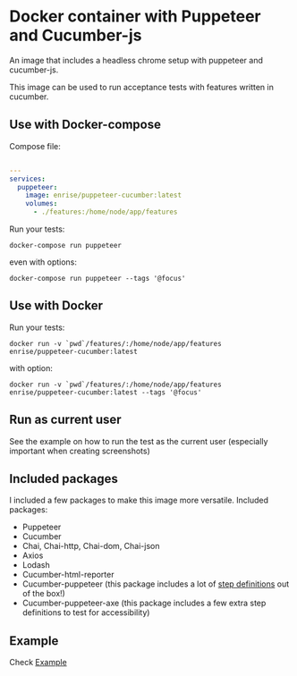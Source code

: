 # Docker container with Puppeteer and Cucumber-js

An image that includes a headless chrome setup with puppeteer and cucumber-js.

This image can be used to run acceptance tests with features written in cucumber.

## Use with Docker-compose

Compose file:

```yml

---
services:
  puppeteer:
    image: enrise/puppeteer-cucumber:latest
    volumes:
      - ./features:/home/node/app/features
```

Run your tests:

`docker-compose run puppeteer`

even with options:

`docker-compose run puppeteer --tags '@focus'`

## Use with Docker

Run your tests:

`` docker run -v `pwd`/features/:/home/node/app/features enrise/puppeteer-cucumber:latest ``

with option:

`` docker run -v `pwd`/features/:/home/node/app/features enrise/puppeteer-cucumber:latest --tags '@focus' ``

## Run as current user

See the example on how to run the test as the current user (especially important when creating screenshots)

## Included packages

I included a few packages to make this image more versatile.
Included packages:

- Puppeteer
- Cucumber
- Chai, Chai-http, Chai-dom, Chai-json
- Axios
- Lodash
- Cucumber-html-reporter
- Cucumber-puppeteer (this package includes a lot of [step definitions](https://github.com/patheard/cucumber-puppeteer/tree/master/features) out of the box!)
- Cucumber-puppeteer-axe (this package includes a few extra step definitions to test for accessibility)

## Example

Check [Example](example/README.md)
